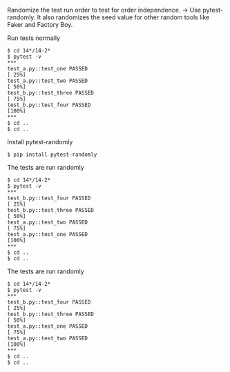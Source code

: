 Randomize the test run order to test for order independence. 
-> 
Use pytest-randomly.
It also randomizes the seed value for other random tools like Faker and Factory Boy.

Run tests normally
```unix
$ cd 14*/14-2*
$ pytest -v
***
test_a.py::test_one PASSED                                                                                        [ 25%]
test_a.py::test_two PASSED                                                                                        [ 50%]
test_b.py::test_three PASSED                                                                                      [ 75%]
test_b.py::test_four PASSED                                                                                       [100%]
***
$ cd ..
$ cd .. 
```

Install pytest-randomly
```unix
$ pip install pytest-randomly
```

The tests are run randomly
```unix
$ cd 14*/14-2*
$ pytest -v
***
test_b.py::test_four PASSED                                                                                       [ 25%]
test_b.py::test_three PASSED                                                                                      [ 50%]
test_a.py::test_two PASSED                                                                                        [ 75%]
test_a.py::test_one PASSED                                                                                        [100%]
***
$ cd ..
$ cd .. 
```

The tests are run randomly
```unix
$ cd 14*/14-2*
$ pytest -v
***
test_b.py::test_four PASSED                                                                                       [ 25%]
test_b.py::test_three PASSED                                                                                      [ 50%]
test_a.py::test_one PASSED                                                                                        [ 75%]
test_a.py::test_two PASSED                                                                                        [100%]
***
$ cd ..
$ cd .. 
```